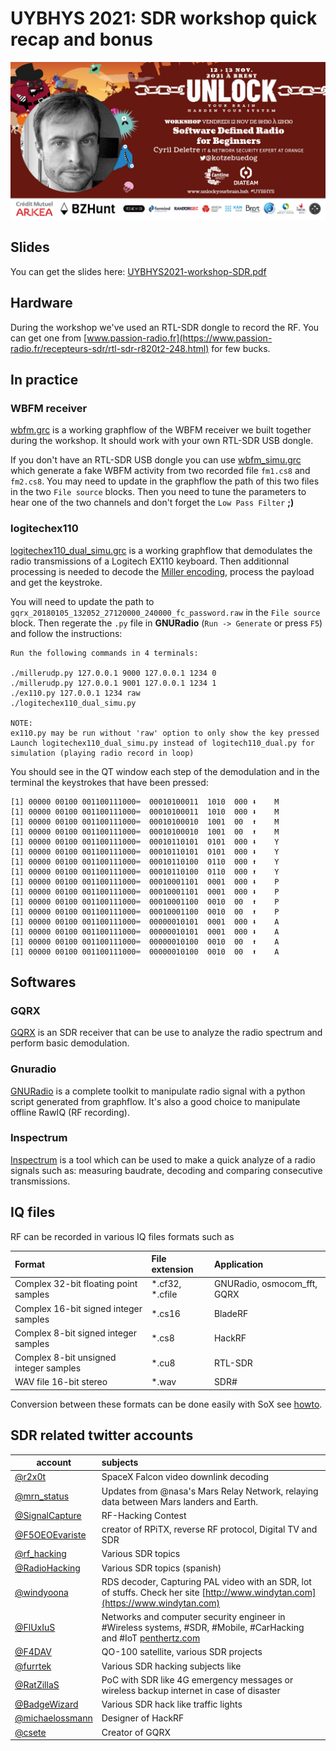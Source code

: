 # UYBHYS 2021: SDR workshop quick recap and bonus

![workshop_uybhys_cyril_celetre](https://github.com/cdeletre/UYBHYS2021-workshop-SDR/raw/master/media/pics/workshop_uybhys_cyril_deletre.jpg)

## Slides

You can get the slides here: [UYBHYS2021-workshop-SDR.pdf](https://github.com/cdeletre/UYBHYS2021-workshop-SDR/raw/master/UYBHYS2021-workshop-SDR.pdf)

## Hardware

During the workshop we've used an RTL-SDR dongle to record the RF. You can get one from [www.passion-radio.fr](https://www.passion-radio.fr/recepteurs-sdr/rtl-sdr-r820t2-248.html) for few bucks.

## In practice

### WBFM receiver

[wbfm.grc](https://github.com/cdeletre/UYBHYS2021-workshop-SDR/tree/master/gnuradio/wbfm) is a working graphflow of the WBFM receiver we built together during the workshop. It should work with your own RTL-SDR USB dongle. 

If you don't have an RTL-SDR USB dongle you can use [wbfm_simu.grc](https://github.com/cdeletre/UYBHYS2021-workshop-SDR/tree/master/gnuradio/wbfm) which generate a fake WBFM activity from two recorded file `fm1.cs8` and `fm2.cs8`. You may need to update in the graphflow the path of this two files in the two `File source` blocks. Then you need to tune the parameters to hear one of the two channels and don't forget the `Low Pass Filter` **;)**

### logitechex110

[logitechex110\_dual\_simu.grc](https://github.com/cdeletre/UYBHYS2021-workshop-SDR/tree/master/gnuradio/logitechex110) is a working graphflow that demodulates the radio transmissions of a Logitech EX110 keyboard. Then additionnal processing is needed to decode the [Miller encoding](https://en.wikipedia.org/wiki/Modified_frequency_modulation), process the payload and get the keystroke.

You will need to update the path to `gqrx_20180105_132052_27120000_240000_fc_password.raw` in the `File source` block. Then regerate the `.py` file in **GNURadio** (`Run -> Generate` or press `F5`) and follow the instructions:

	Run the following commands in 4 terminals:

	./millerudp.py 127.0.0.1 9000 127.0.0.1 1234 0
	./millerudp.py 127.0.0.1 9001 127.0.0.1 1234 1
	./ex110.py 127.0.0.1 1234 raw
	./logitechex110_dual_simu.py

	NOTE:
	ex110.py may be run without 'raw' option to only show the key pressed
	Launch logitechex110_dual_simu.py instead of logitech110_dual.py for simulation (playing radio record in loop)

You should see in the QT window each step of the demodulation and in the terminal the keystrokes that have been pressed:

	[1] 00000 00100 001100111000⌨️  00010100011  1010  000 ⬇️    M
	[1] 00000 00100 001100111000⌨️  00010100011  1010  000 ⬇️    M
	[1] 00000 00100 001100111000⌨️  00010100010  1001  00  ⬆️    M
	[1] 00000 00100 001100111000⌨️  00010100010  1001  00  ⬆️    M
	[1] 00000 00100 001100111000⌨️  00010110101  0101  000 ⬇️    Y
	[1] 00000 00100 001100111000⌨️  00010110101  0101  000 ⬇️    Y
	[1] 00000 00100 001100111000⌨️  00010110100  0110  000 ⬆️    Y
	[1] 00000 00100 001100111000⌨️  00010110100  0110  000 ⬆️    Y
	[1] 00000 00100 001100111000⌨️  00010001101  0001  000 ⬇️    P
	[1] 00000 00100 001100111000⌨️  00010001101  0001  000 ⬇️    P
	[1] 00000 00100 001100111000⌨️  00010001100  0010  00  ⬆️    P
	[1] 00000 00100 001100111000⌨️  00010001100  0010  00  ⬆️    P
	[1] 00000 00100 001100111000⌨️  00000010101  0001  000 ⬇️    A
	[1] 00000 00100 001100111000⌨️  00000010101  0001  000 ⬇️    A
	[1] 00000 00100 001100111000⌨️  00000010100  0010  00  ⬆️    A
	[1] 00000 00100 001100111000⌨️  00000010100  0010  00  ⬆️    A



## Softwares

### GQRX

[GQRX](https://gqrx.dk/) is an SDR receiver that can be use to analyze the radio spectrum and perform basic demodulation.

### Gnuradio

[GNURadio](https://www.gnuradio.org/) is a complete toolkit to manipulate radio signal with a python script generated from graphflow. It's also a good choice to manipulate offline RawIQ (RF recording).

### Inspectrum

[Inspectrum](https://github.com/miek/inspectrum) is a tool which can be used to make a quick analyze of a radio signals such as: measuring baudrate, decoding and comparing consecutive transmissions.

## IQ files

RF can be recorded in various IQ files formats such as

| Format | File extension | Application |
| :-- | :-- | :-- |
| Complex 32-bit floating point samples | *.cf32, *.cfile  | GNURadio, osmocom_fft, GQRX |
| Complex 16-bit signed integer samples | *.cs16 | BladeRF |
| Complex 8-bit signed integer samples | *.cs8 | HackRF |
| Complex 8-bit unsigned integer samples | *.cu8 | RTL-SDR |
| WAV file 16-bit stereo | *.wav | SDR# |

Conversion between these formats can be done easily with SoX see [howto](https://github.com/cdeletre/pachydermata/blob/master/sdr/iqformats.md).

## SDR related twitter accounts

| account | subjects |
| --- | :-- |
| [@r2x0t](https://twitter.com/r2x0t) | SpaceX Falcon video downlink decoding |
| [@mrn_status](https://twitter.com/mrn_status) | Updates from @nasa's Mars Relay Network, relaying data between Mars landers and Earth. |
| [@SignalCapture](https://twitter.com/SignalCapture) | RF-Hacking Contest |
| [@F5OEOEvariste](https://twitter.com/F5OEOEvariste) | creator of RPiTX, reverse RF protocol, Digital TV and SDR |
| [@rf_hacking](https://twitter.com/rf_hacking) | Various SDR topics |
| [@RadioHacking](https://twitter.com/RadioHacking) | Various SDR topics (spanish) |
| [@windyoona](https://twitter.com/windyoona) | RDS decoder, Capturing PAL video with an SDR, lot of stuffs. Check her site [http://www.windytan.com](https://www.windytan.com) |
| [@FlUxIuS](https://twitter.com/FlUxIuS) | Networks and computer security engineer in #Wireless systems, #SDR, #Mobile, #CarHacking and #IoT [penthertz.com](https://penthertz.com/) |
| [@F4DAV](https://twitter.com/F4DAV) | QO-100 satellite, various SDR projects |
| [@furrtek](https://twitter.com/furrtek) | Various SDR hacking subjects like |
| [@RatZillaS](https://twitter.com/RatZillaS) | PoC with SDR like 4G emergency messages or wireless backup internet in case of disaster |
| [@BadgeWizard](https://twitter.com/BadgeWizard) | Various SDR hack like traffic lights |
| [@michaelossmann](https://twitter.com/michaelossmann) | Designer of HackRF |
| [@csete](https://twitter.com/csete) | Creator of GQRX |